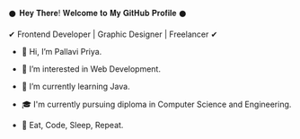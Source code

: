 𒊹︎︎︎ 𝐇𝐞𝐲 𝐓𝐡𝐞𝐫𝐞! 𝐖𝐞𝐥𝐜𝐨𝐦𝐞 𝐭𝐨 𝐌𝐲 𝐆𝐢𝐭𝐇𝐮𝐛 𝐏𝐫𝐨𝐟𝐢𝐥𝐞 ︎︎︎𒊹

✔︎ Frontend Developer | Graphic Designer | Freelancer ✔︎


- 👋 Hi, I’m Pallavi Priya.

- 👀 I’m interested in Web Development.

- 🌱 I’m currently learning Java.

- 🎓 I'm currently pursuing diploma in Computer Science and Engineering.
   
- 💫 Eat, Code, Sleep, Repeat.
